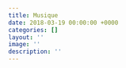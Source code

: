 ```yaml
---
title: Musique
date: 2018-03-19 00:00:00 +0000
categories: []
layout: ''
image: ''
description: ''
---
```

